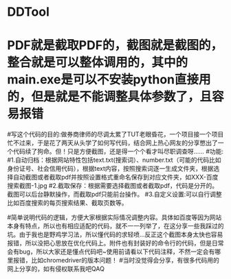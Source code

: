 # DDTool
# PDF就是截取PDF的，截图就是截图的，整合就是可以整体调用的，其中的main.exe是可以不安装python直接用的，但是就是不能调整具体参数了，且容易报错
#写这个代码的目的:做券商律师的尽调太累了TUT老眼昏花，一个项目接一个项目忙不过来，于是花了两天从头学了如何写代码，结合网上热心网友的分享憋出了一个代码续了狗命。但！只是方便截图，还是得一个个看才叫尽职调查呀……
#功能:
#1.自动归档：根据网站特性包括text.txt(搜索词）、number.txt（可能的代码比如身份证号、社会信用代码），根据text内容，按照搜索词逐一生成文件夹，根据选择自动截图或者截取pdf并按照设置格式重命名保存到对应文件夹，如XXX-百度搜索截图-1.jpg
#2.截取保存：根据需要选择截图或者截取pdf，代码是分开的。截图可以后台静默操作，而截取pdf只能前台操作。
#3.自定义设置:可以自行调整比如百度搜索的每页搜索结果、截取页数等。

#简单说明代码的逻辑，方便大家根据实际情况调整内容。具体如百度等因为网站本身有特点，所以也有相应适配的代码，就不一一列举了，在这分享一些我踩过的坑。由于我也是野鸡学习法，所以懂代码的求轻喷...反正这个截图本身太快也容易报错，所以没把心思放在优化代码上。附件也有封装好的命令行的代码，但是日常会有bug，所以大家还是懂点代码吧~使用前请看以下代码注释，不然一定会有哪里报错，比如chromedriver的版本问题！
#当时没觉得会分享，有很多代码用的网上分享的，如有侵权联系我吧QAQ
